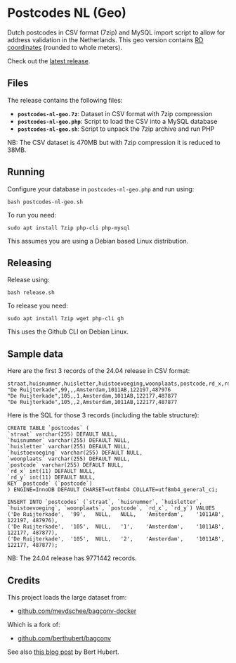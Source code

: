 # Postcodes NL (Geo)

Dutch postcodes in CSV format (7zip) and MySQL import script to allow for address validation in the Netherlands. This geo version contains [RD coordinates](https://nl.wikipedia.org/wiki/Rijksdriehoeksco%C3%B6rdinaten) (rounded to whole meters).

Check out the [latest release](https://github.com/mevdschee/postcodes-nl-geo/releases).

## Files

The release contains the following files:

- **`postcodes-nl-geo.7z`**: Dataset in CSV format with 7zip compression
- **`postcodes-nl-geo.php`**: Script to load the CSV into a MySQL database
- **`postcodes-nl-geo.sh`**: Script to unpack the 7zip archive and run PHP

NB: The CSV dataset is 470MB but with 7zip compression it is reduced to 38MB.

## Running

Configure your database in `postcodes-nl-geo.php` and run using:

    bash postcodes-nl-geo.sh

To run you need:

    sudo apt install 7zip php-cli php-mysql

This assumes you are using a Debian based Linux distribution.

## Releasing

Release using:

    bash release.sh

To release you need:

    sudo apt install 7zip wget php-cli gh

This uses the Github CLI on Debian Linux.

## Sample data

Here are the first 3 records of the 24.04 release in CSV format:

    straat,huisnummer,huisletter,huistoevoeging,woonplaats,postcode,rd_x,rd_y
    "De Ruijterkade",99,,,Amsterdam,1011AB,122197,487976
    "De Ruijterkade",105,,1,Amsterdam,1011AB,122177,487877
    "De Ruijterkade",105,,2,Amsterdam,1011AB,122177,487877

Here is the SQL for those 3 records (including the table structure):

    CREATE TABLE `postcodes` (
    `straat` varchar(255) DEFAULT NULL,
    `huisnummer` varchar(255) DEFAULT NULL,
    `huisletter` varchar(255) DEFAULT NULL,
    `huistoevoeging` varchar(255) DEFAULT NULL,
    `woonplaats` varchar(255) DEFAULT NULL,
    `postcode` varchar(255) DEFAULT NULL,
    `rd_x` int(11) DEFAULT NULL,
    `rd_y` int(11) DEFAULT NULL,
    KEY `postcode` (`postcode`)
    ) ENGINE=InnoDB DEFAULT CHARSET=utf8mb4 COLLATE=utf8mb4_general_ci;
    
    INSERT INTO `postcodes` (`straat`, `huisnummer`, `huisletter`, `huistoevoeging`, `woonplaats`, `postcode`, `rd_x`, `rd_y`) VALUES
    ('De Ruijterkade',	'99',	NULL,	NULL,	'Amsterdam',	'1011AB',	122197,	487976),
    ('De Ruijterkade',	'105',	NULL,	'1',	'Amsterdam',	'1011AB',	122177,	487877),
    ('De Ruijterkade',	'105',	NULL,	'2',	'Amsterdam',	'1011AB',	122177,	487877);

NB: The 24.04 release has 9771442 records.

## Credits

This project loads the large dataset from:

- [github.com/mevdschee/bagconv-docker](https://github.com/mevdschee/bagconv-docker)

Which is a fork of:

- [github.com/berthubert/bagconv](https://github.com/berthubert/bagconv)

See also [this blog post](https://berthub.eu/articles/posts/dutch-postcode-and-building-database/) by Bert Hubert.
